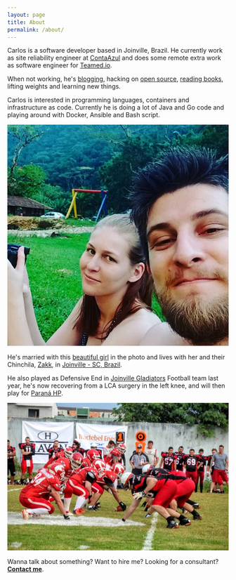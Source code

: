```yaml
---
layout: page
title: About
permalink: /about/
---
```


Carlos is a software developer based in Joinville, Brazil. He currently work
as site reliability engineer at [ContaAzul](http://contaazul.com) and does
some remote extra work as software engineer for
[Teamed.io](http://www.teamed.io/).

When not working, he's [blogging](http://carlosbecker.com),
hacking on [open source](https://github.com/caarlos0),
[reading books](https://goodreads.com/caarlos0),
lifting weights and learning new things.

Carlos is interested in programming languages, containers and infrastructure as
code. Currently he is doing a lot of Java and Go code and playing around with
Docker, Ansible and Bash script.

![me and my wife](/public/images/about.jpg)

He's married with this [beautiful girl](http://twitter.com/carinemeyer) in the
photo and lives with her and their Chinchila,
[Zakk](http://www.youtube.com/watch?v=YtWlIPGpxTc),
in [Joinville - SC, Brazil](http://goo.gl/maps/9tvI4).

He also played as Defensive End in [Joinville Gladiators][glads] Football
team last year, he's now recovering from a LCA surgery in the left knee, and
will then play for [Paraná HP](http://paranahp.com.br/).

![#96](/public/images/glads.jpg)

[glads]: http://www.joinvillegladiators.com.br

Wanna talk about something? Want to hire me? Looking for a consultant?
[**Contact me**](/contact).
